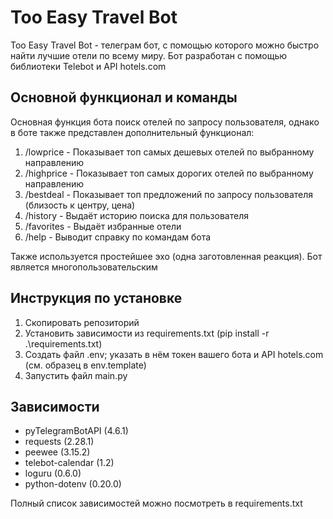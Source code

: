 # Too Easy Travel Bot

Too Easy Travel Bot - телеграм бот, с помощью которого можно быстро найти лучшие отели по всему миру.
Бот разработан с помощью библиотеки Telebot и API hotels.com

## Основной функционал и команды

Основная функция бота поиск отелей по запросу пользователя, однако в боте также представлен дополнительный функционал:
1. /lowprice - Показывает топ самых дешевых отелей по выбранному направлению
2. /highprice - Показывает топ самых дорогих отелей по выбранному направлению
3. /bestdeal - Показывает топ предложений по запросу пользователя (близость к центру, цена)
4. /history - Выдаёт историю поиска для пользователя
5. /favorites - Выдаёт избранные отели
6. /help - Выводит справку по командам бота

Также используется простейшее эхо (одна заготовленная реакция).
Бот является многопользовательским

## Инструкция по установке

1. Скопировать репозиторий
2. Установить зависимости из requirements.txt (pip install -r .\requirements.txt)
3. Создать файл .env; указать в нём токен вашего бота и API hotels.com (см. образец в env.template)
4. Запустить файл main.py

## Зависимости

- pyTelegramBotAPI (4.6.1)
- requests (2.28.1)
- peewee (3.15.2)
- telebot-calendar (1.2)
- loguru (0.6.0)
- python-dotenv (0.20.0)

Полный список зависимостей можно посмотреть в requirements.txt
